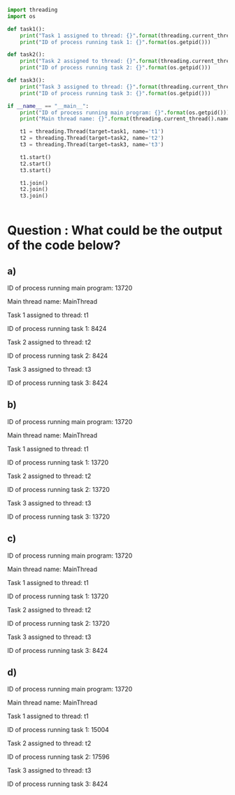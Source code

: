 ```python

import threading
import os

def task1():
    print("Task 1 assigned to thread: {}".format(threading.current_thread().name))
    print("ID of process running task 1: {}".format(os.getpid()))

def task2():
    print("Task 2 assigned to thread: {}".format(threading.current_thread().name))
    print("ID of process running task 2: {}".format(os.getpid()))

def task3():
    print("Task 3 assigned to thread: {}".format(threading.current_thread().name))
    print("ID of process running task 3: {}".format(os.getpid()))

if __name__ == "__main__":
    print("ID of process running main program: {}".format(os.getpid()))
    print("Main thread name: {}".format(threading.current_thread().name))

    t1 = threading.Thread(target=task1, name='t1')
    t2 = threading.Thread(target=task2, name='t2')
    t3 = threading.Thread(target=task3, name='t3')

    t1.start()
    t2.start()
    t3.start()

    t1.join()
    t2.join()
    t3.join()
    
 ```
    
# Question : What could be the output of the code below?

## a)

ID of process running main program: 13720

Main thread name: MainThread

Task 1 assigned to thread: t1

ID of process running task 1: 8424

Task 2 assigned to thread: t2

ID of process running task 2: 8424

Task 3 assigned to thread: t3

ID of process running task 3: 8424

## b)

ID of process running main program: 13720

Main thread name: MainThread

Task 1 assigned to thread: t1

ID of process running task 1: 13720

Task 2 assigned to thread: t2

ID of process running task 2: 13720

Task 3 assigned to thread: t3

ID of process running task 3: 13720

## c)

ID of process running main program: 13720

Main thread name: MainThread

Task 1 assigned to thread: t1

ID of process running task 1: 13720

Task 2 assigned to thread: t2

ID of process running task 2: 13720

Task 3 assigned to thread: t3

ID of process running task 3: 8424

## d)
ID of process running main program: 13720

Main thread name: MainThread

Task 1 assigned to thread: t1

ID of process running task 1: 15004

Task 2 assigned to thread: t2

ID of process running task 2: 17596

Task 3 assigned to thread: t3

ID of process running task 3: 8424
